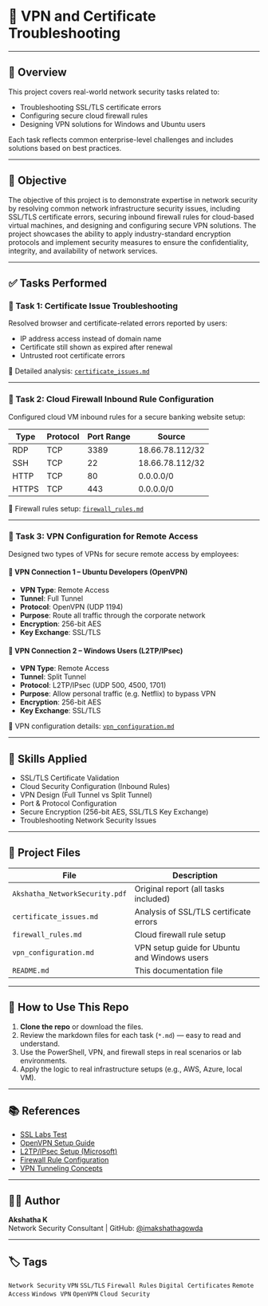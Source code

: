# 🔐 VPN and Certificate Troubleshooting

---

## 📄 Overview

This project covers real-world network security tasks related to:
- Troubleshooting SSL/TLS certificate errors
- Configuring secure cloud firewall rules
- Designing VPN solutions for Windows and Ubuntu users

Each task reflects common enterprise-level challenges and includes solutions based on best practices.

---

## 🎯 Objective

The objective of this project is to demonstrate expertise in network security by resolving common network infrastructure security issues, including SSL/TLS certificate errors, securing inbound firewall rules for cloud-based virtual machines, and designing and configuring secure VPN solutions. The project showcases the ability to apply industry-standard encryption protocols and implement security measures to ensure the confidentiality, integrity, and availability of network services.

---

## ✅ Tasks Performed

### 🔹 Task 1: Certificate Issue Troubleshooting

Resolved browser and certificate-related errors reported by users:
- IP address access instead of domain name
- Certificate still shown as expired after renewal
- Untrusted root certificate errors

📄 Detailed analysis: [`certificate_issues.md`](./certificate_issues.md)

---

### 🔹 Task 2: Cloud Firewall Inbound Rule Configuration

Configured cloud VM inbound rules for a secure banking website setup:

| Type | Protocol | Port Range | Source             |
|------|----------|------------|--------------------|
| RDP  | TCP      | 3389       | 18.66.78.112/32    |
| SSH  | TCP      | 22         | 18.66.78.112/32    |
| HTTP | TCP      | 80         | 0.0.0.0/0          |
| HTTPS| TCP      | 443        | 0.0.0.0/0          |

📄 Firewall rules setup: [`firewall_rules.md`](./firewall_rules.md)

---

### 🔹 Task 3: VPN Configuration for Remote Access

Designed two types of VPNs for secure remote access by employees:

#### 📌 VPN Connection 1 – Ubuntu Developers (OpenVPN)
- **VPN Type**: Remote Access
- **Tunnel**: Full Tunnel
- **Protocol**: OpenVPN (UDP 1194)
- **Purpose**: Route all traffic through the corporate network
- **Encryption**: 256-bit AES
- **Key Exchange**: SSL/TLS

#### 📌 VPN Connection 2 – Windows Users (L2TP/IPsec)
- **VPN Type**: Remote Access
- **Tunnel**: Split Tunnel
- **Protocol**: L2TP/IPsec (UDP 500, 4500, 1701)
- **Purpose**: Allow personal traffic (e.g. Netflix) to bypass VPN
- **Encryption**: 256-bit AES
- **Key Exchange**: SSL/TLS

📄 VPN configuration details: [`vpn_configuration.md`](./vpn_configuration.md)

---

## 🔧 Skills Applied

- SSL/TLS Certificate Validation
- Cloud Security Configuration (Inbound Rules)
- VPN Design (Full Tunnel vs Split Tunnel)
- Port & Protocol Configuration
- Secure Encryption (256-bit AES, SSL/TLS Key Exchange)
- Troubleshooting Network Security Issues

---

## 📂 Project Files

| File | Description |
|------|-------------|
| `Akshatha_NetworkSecurity.pdf` | Original report (all tasks included) |
| `certificate_issues.md` | Analysis of SSL/TLS certificate errors |
| `firewall_rules.md` | Cloud firewall rule setup |
| `vpn_configuration.md` | VPN setup guide for Ubuntu and Windows users |
| `README.md` | This documentation file |

---

## 🚀 How to Use This Repo

1. **Clone the repo** or download the files.
2. Review the markdown files for each task (`*.md`) — easy to read and understand.
3. Use the PowerShell, VPN, and firewall steps in real scenarios or lab environments.
4. Apply the logic to real infrastructure setups (e.g., AWS, Azure, local VM).

---

## 📚 References

- [SSL Labs Test](https://www.ssllabs.com/ssltest/)
- [OpenVPN Setup Guide](https://openvpn.net/community-resources/)
- [L2TP/IPsec Setup (Microsoft)](https://learn.microsoft.com/en-us/windows-server/remote/remote-access/)
- [Firewall Rule Configuration](https://docs.microsoft.com/en-us/azure/virtual-network/)
- [VPN Tunneling Concepts](https://csrc.nist.gov/publications/detail/sp/800-77/rev-1/final)

---

## 👩‍💻 Author

**Akshatha K**  
Network Security Consultant | GitHub: [@imakshathagowda](https://github.com/imakshathagowda) 

---

## 🏷️ Tags

`Network Security` `VPN` `SSL/TLS` `Firewall Rules` `Digital Certificates` `Remote Access` `Windows VPN` `OpenVPN` `Cloud Security`
